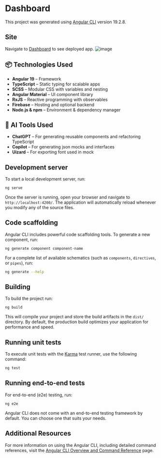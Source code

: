 # Dashboard

This project was generated using [Angular CLI](https://github.com/angular/angular-cli) version 19.2.8.

## Site

Navigate to [Dashboard]([https://todo-list-app-45cf7.firebaseapp.com/login](https://ddashboardd-32356.web.app/dashboard)) to see deployed app.
![image](https://github.com/user-attachments/assets/12a4ef6f-5bb7-472b-9e3f-ee2b8e74fcd0)

## 📦 Technologies Used

- **Angular 19** – Framework
- **TypeScript** – Static typing for scalable apps
- **SCSS** – Modular CSS with variables and nesting
- **Angular Material** – UI component library
- **RxJS** – Reactive programming with observables
- **Firebase** – Hosting and optional backend
- **Node.js & npm** – Environment & dependency manager

## 🤖 AI Tools Used

- **ChatGPT** – For generating reusable components and refactoring TypeScript
- **Copilot** – For generating json mocks and interfaces
- **Uizard** – For exporting font used in mock

## Development server

To start a local development server, run:

```bash
ng serve
```

Once the server is running, open your browser and navigate to `http://localhost:4200/`. The application will automatically reload whenever you modify any of the source files.

## Code scaffolding

Angular CLI includes powerful code scaffolding tools. To generate a new component, run:

```bash
ng generate component component-name
```

For a complete list of available schematics (such as `components`, `directives`, or `pipes`), run:

```bash
ng generate --help
```

## Building

To build the project run:

```bash
ng build
```

This will compile your project and store the build artifacts in the `dist/` directory. By default, the production build optimizes your application for performance and speed.

## Running unit tests

To execute unit tests with the [Karma](https://karma-runner.github.io) test runner, use the following command:

```bash
ng test
```

## Running end-to-end tests

For end-to-end (e2e) testing, run:

```bash
ng e2e
```

Angular CLI does not come with an end-to-end testing framework by default. You can choose one that suits your needs.

## Additional Resources

For more information on using the Angular CLI, including detailed command references, visit the [Angular CLI Overview and Command Reference](https://angular.dev/tools/cli) page.
